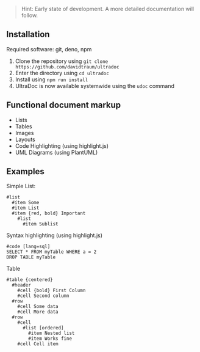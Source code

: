
> Hint: Early state of development. A more detailed documentation will follow.

## Installation

Required software: git, deno, npm

1. Clone the repository using `git clone https://github.com/davidtraum/ultradoc`
2. Enter the directory using `cd ultradoc`
3. Install using `npm run install`
4. UltraDoc is now available systemwide using the `udoc` command

## Functional document markup
* Lists
* Tables
* Images
* Layouts
* Code Highlighting (using highlight.js)
* UML Diagrams (using PlantUML)

## Examples

Simple List:
````
#list
  #ítem Some
  #item List
  #item {red, bold} Important
    #list
      #item Sublist
````

Syntax highlighting (using highlight.js)
````
#code [lang=sql]
SELECT * FROM myTable WHERE a = 2
DROP TABLE myTable
````

Table
````
#table {centered}
  #header
    #cell {bold} First Column
    #cell Second column
  #row
    #cell Some data
    #cell More data
  #row
    #cell
      #list [ordered]
        #item Nested list
        #item Works fine
    #cell Cell item
````
    